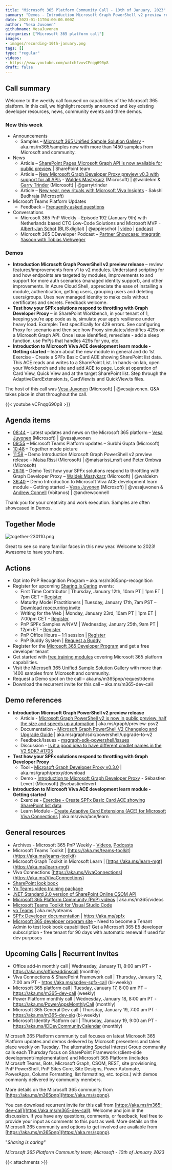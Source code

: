 ```yaml
---
title: "Microsoft 365 Platform Community Call - 10th of January, 2023"  
summary: "Demos - Introduction Microsoft Graph PowerShell v2 preview release, Test how your SPFx solutions respond to throttling with Graph Developer Proxy, and Introduction to Microsoft Viva ACE development learn module - Getting started. Delivered 3 articles, 1 FAQ and 2 conversations."
date: 2023-01-11T04:00:00.000Z
author: "Vesa Juvonen"
githubname: VesaJuvonen
categories: ["Microsoft 365 platform call"]
images:
- images/recording-10th-january.png
tags: []
type: "regular"
videos:
- https://www.youtube.com/watch?v=vCFnqq690p8
draft: false
---
```


## Call summary

Welcome to the weekly call focused on capabilities of the Microsoft 365 platform.  In this call, we highlight recently announced and key existing developer resources, news, community events and three demos. 

### New this week

* Announcements
    * Samples – [Microsoft 365 Unified Sample Solution Gallery](https://adoption.microsoft.com/sample-solution-gallery) - aka.ms/m365/samples now with more than 1450 samples from Microsoft and community.
* News
    * Article – [SharePoint Pages Microsoft Graph API is now available for public preview](https://devblogs.microsoft.com/microsoft365dev/sharepoint-pages-microsoft-graph-api-is-now-available-for-public-preview/) \| SharePoint team
    * Article – [New Microsoft Graph Developer Proxy preview v0.3 with support for all APIs](https://devblogs.microsoft.com/microsoft365dev/microsoft-graph-developer-proxy-v0-3/) - [Waldek Mastykarz](https://twitter.com/waldekm) (Microsoft) \| @waldekm & [Garry Trinder](https://twitter.com/garrytrinder) (Microsoft) \| @garrytrinder
    * Article – [New year, new rituals with Microsoft Viva Insights](https://techcommunity.microsoft.com/t5/microsoft-viva-blog/new-year-new-rituals-with-microsoft-viva-insights/ba-p/3708902) - Sakshi Budhraja (Microsoft)
* Microsoft Teams Platform Updates
    * Feedback – [Frequently asked questions](https://learn.microsoft.com/microsoftteams/platform/teams-faq)
* Conversations
    * Microsoft 365 PnP Weekly – Episode 192 (January 9th) with Netherlands based CTO Low-Code Solutions and Microsoft MVP - [Albert-Jan Schot](https://twitter.com/appieschot) (BLIS.digital) \| @appieschot \| [video](https://pnp.github.io/blog/microsoft-365-pnp-weekly/episode-192/) \| [podcast](https://pnpweekly.podbean.com/)
    * Microsoft 365 DDeveloper Podcast – [Partner Showcase: Integratin Yasoon with Tobias Viehweger](https://www.m365devpodcast.com/e/partner-showcase-integrating-yasoon-with-tobias-viehweger/)

### Demos

* **Introduction Microsoft Graph PowerShell v2 preview release** – review features/improvements from v1 to v2 modules. Understand scripting for and how endpoints are targeted by modules, improvements to and support for more auth scenarios (managed identity support), and other improvements. In Azure Cloud Shell, appreciate the ease of installing a module, authentication, getting users, grouping users and deleting users/groups. Uses new managed identity to make calls without certificates and secrets. Feedback welcome.
* **Test how your SPFx solutions respond to throttling with Graph Developer Proxy** – in SharePoint Workbench, in your tenant of 1, keeping you’re app code as is, simulate your app’s resilience under heavy load. Example: Test specifically for 429 errors. See configuring Proxy for scenario and then see how Proxy simulates/identifies 429s on a Microsoft Graph API. Once issue identified, remediate - add a sleep function, use PnPjs that handles 429s for you, etc.
* **Introduction to Microsoft Viva ACE development learn module - Getting started** – learn about the new module in general and do 1st Exercise - Create a SPFx Basic Card ACE showing SharePoint list data. This ACE reads and writes to a SharePoint List. In hands-on lab, open your Workbench and site and add ACE to page. Look at operation of Card View, Quick View and at the target SharePoint list. Step through the AdaptiveCardExtension.ts, CardView.ts and QuickView.ts files.

The host of this call was [Vesa Juvonen](http://twitter.com/vesajuvonen) (Microsoft) \| @vesajuvonen. Q&A takes place in chat throughout the call.

{{< youtube vCFnqq690p8 >}}

## Agenda items

* [08:44](https://youtu.be/vCFnqq690p8?t=524) – Latest updates and news on the Microsoft 365 platform – [Vesa Juvonen](http://twitter.com/vesajuvonen) (Microsoft) \| @vesajuvonen
* [09:55](https://youtu.be/vCFnqq690p8?t=595) – Microsoft Teams Platform updates – Surbhi Gupta (Microsoft)
* [10:48](https://youtu.be/vCFnqq690p8?t=648) – Together mode picture
* [11:58](https://youtu.be/vCFnqq690p8?t=718) – Demo Introduction Microsoft Graph PowerShell v2 preview release – [Maisa Rissi](https://twitter.com/maisarissi_msft) (Microsoft) \| @maisarissi_msft and [Peter Ombwa](https://www.linkedin.com/in/peterombwa/) (Microsoft)
* [26:16](https://youtu.be/vCFnqq690p8?t=1576) – Demo Test how your SPFx solutions respond to throttling with Graph Developer Proxy – [Waldek Mastykarz](https://twitter.com/waldekm) (Microsoft) \| @waldekm
* [36:40](https://youtu.be/vCFnqq690p8?t=2200) – Demo Introduction to Microsoft Viva ACE development learn module - Getting started – [Vesa Juvonen](https://twitter.com/vesajuvonen) (Microsoft) \| @vesajuvonen & [Andrew Connell](https://twitter.com/andrewconnell) (Voitanos) \| @andrewconnell

Thank you for your creativity and work execution. Samples are often showcased in Demos.

## Together Mode

![together-230110.png](images/together-230110.png)

Great to see so many familiar faces in this new year. Welcome to 2023! Awesome to have you here.

## Actions

* Opt into PnP Recognition Program – aka.ms/m365pnp-recognition
* Register for upcoming [Sharing Is Caring](https://pnp.github.io/sharing-is-caring/) events:
    * First Time Contributor \| Thursday, January 12th, 10am PT \| 1pm ET \| 7pm CET – [Register](https://forms.office.com/pages/responsepage.aspx?id=KtIy2vgLW0SOgZbwvQuRaXDXyCl9DkBHq4A2OG7uLpdUNjAwRVNETlA1MkxIR1MyTEs5STZFVVRJMC4u)
    * Maturity Model Practitioners \| Tuesday, January 17th, 7am PST – [Download reoccurring invite](https://aka.ms/mm4m365/invite)
    * Writing for the Web \| Monday, January 23rd, 10am PT \| 1pm ET \| 7:00pm CET - [Register](https://forms.office.com/pages/responsepage.aspx?id=KtIy2vgLW0SOgZbwvQuRaXDXyCl9DkBHq4A2OG7uLpdUMFNPNFMyUk9CNFROUjJWTFFGSzdJV0czVC4u)
    * PnP SPFx Samples w/NVM \| Wednesday, January 25th, 9am PT \| 12pm ET - [Register](https://forms.office.com/pages/responsepage.aspx?id=KtIy2vgLW0SOgZbwvQuRaXDXyCl9DkBHq4A2OG7uLpdUNEE2SUdTOU1UOEtCTFU3MlM1SERDMlNVNi4u)
    * PnP Office Hours – 1:1 session \| [Register](https://outlook.office365.com/owa/calendar/PnPSharingisCaring@warner.digital/bookings/)
    * PnP Buddy System \| [Request a Buddy](https://forms.office.com/Pages/ResponsePage.aspx?id=KtIy2vgLW0SOgZbwvQuRaXDXyCl9DkBHq4A2OG7uLpdUMjRRUVg4NElZUUJLTEY1TVVSVDJFRFpLRS4u)
* Register for the [Microsoft 365 Developer Program](https://aka.ms/m365/devprogram) and get a free developer tenant
* Get started with [free training modules](https://aka.ms/m365/dev/learn) covering Microsoft 365 platform capabilities.
* Visit the [Microsoft 365 Unified Sample Solution Gallery](https://adoption.microsoft.com/sample-solution-gallery) with more than 1400 samples from Microsoft and community.
* Request a Demo spot on the call – aka.ms/m365pnp/request/demo
* Download the recurrent invite for this call – aka.ms/m365-dev-call

## Demo references

* **Introduction Microsoft Graph PowerShell v2 preview release**
    * Article - [Microsoft Graph PowerShell v2 is now in public preview, half the size and speeds up automation](https://devblogs.microsoft.com/microsoft365dev/microsoft-graph-powershell-v2-is-now-in-public-preview-half-the-size-and-will-speed-up-your-automations/) \| aka.ms/graph/preview-psv2
    * Documentation - [Microsoft Graph PowerShell V2 Changelog and Upgrade Guide](https://github.com/microsoftgraph/msgraph-sdk-powershell/blob/features/2.0/docs/upgrade-to-v2.md) \| aka.ms/graph/sdk/powershell/upgrade-to-v2
    * Feedback/Issues - [msgraph-sdk-powershell/issues](https://github.com/microsoftgraph/msgraph-sdk-powershell/issues/new)
    * Discussion - [Is it a good idea to have different cmdlet names in the V2 SDK? \#1705](https://github.com/microsoftgraph/msgraph-sdk-powershell/discussions/1705)
* **Test how your SPFx solutions respond to throttling with Graph Developer Proxy**
    * Tool - [Microsoft Graph Developer Proxy v0.3.0](https://github.com/microsoftgraph/msgraph-developer-proxy/releases/tag/v0.3.0) \| aka.ms/graph/proxy/download
    * Demo - [Introduction to Microsoft Graph Developer Proxy](https://youtu.be/jsXliaZCGqg) - Sébastien Levert (Microsoft) @sebastienlevert
* **Introduction to Microsoft Viva ACE development learn module - Getting started**
    * Exercise - [Exercise - Create SPFx Basic Card ACE showing SharePoint list data](https://learn.microsoft.com/training/modules/sharepoint-spfx-adaptive-card-extension-card-types/3-exercise-ace-basic-card-rest)
    * Learn Module - [Create Adaptive Card Extensions (ACE) for Microsoft Viva Connections](https://learn.microsoft.com/training/modules/sharepoint-spfx-adaptive-card-extension-card-types/) \| aka.ms/viva/ace/learn

## General resources

* Archives - Microsoft 365 PnP Weekly - [Videos](https://www.youtube.com/playlist?list=PLR9nK3mnD-OVYI-St_CBiFfuL4CZbBpkC), [Podcasts](https://pnpweekly.podbean.com/)
* Microsoft Teams Toolkit | [https://aka.ms/teams-toolkit](https://aka.ms/teams-toolkit)
* Microsoft Graph Toolkit in Microsoft Learn | [https://aka.ms/learn-mgt](https://aka.ms/learn-mgt)
* Viva Connections [https://aka.ms/VivaConnections](https://aka.ms/VivaConnections)
* [SharePoint look book](https://lookbook.microsoft.com/?WT.mc_id=m365-24198-cxa)
* [Yo Teams video training package](https://aka.ms/yoteams-training)
* [.NET Standard 2.0 version of SharePoint Online CSOM API](https://developer.microsoft.com/microsoft-365/blogs/net-standard-version-of-sharepoint-online-csom-apis?WT.mc_id=m365-24198-cxa)
* [Microsoft 365 Platform Community (PnP) videos](https://aka.ms/m365/videos) | aka.ms/m365/videos
* [Microsoft Teams Toolkit for Visual Studio Code](https://marketplace.visualstudio.com/items?itemName=TeamsDevApp.ms-teams-vscode-extension)
* [yo Teams](https://aka.ms/yoteams) | aka.ms/yoteams
* [SPFx Developer documentation](https://aka.ms/spfx) | <https://aka.ms/spfx>
* [Microsoft 365 developer program site](https://developer.microsoft.com/office/dev-program?WT.mc_id=m365-24198-cxa) - Need to become a Tenant Admin to test look book capabilities? Get a Microsoft 365 E5 developer subscription - free tenant for 90 days with automatic renewal if used for dev purposes

## Upcoming Calls | Recurrent Invites

* Office add-in monthly call \| Wednesday, January 11, 8:00 am PT - <https://aka.ms/officeaddinscall> (monthly)
* Viva Connections & SharePoint Framework call \| Thursday, January 12, 7:00 am PT - <https://aka.ms/spdev-spfx-call> (bi-weekly)
* Microsoft 365 platform call \| Tuesday, January 17, 8:00 am PT – <https://aka.ms/m365-dev-call> (weekly)
* Power Platform monthly call \| Wednesday, January 18, 8:00 am PT - <https://aka.ms/PowerAppsMonthlyCall> (monthly)
* Microsoft 365 General Dev call \| Thursday, January 19, 7:00 am PT - <https://aka.ms/m365-dev-sig> (bi-weekly)
* Microsoft Identity Platform call \| Thursday, January 19, 9:00 am PT - <https://aka.ms/IDDevCommunityCalendar> (monthly)

Microsoft 365 Platform community call focuses on latest Microsoft 365 Platform updates and demos delivered by Microsoft presenters and takes place weekly on Tuesday.  The alternating Special Interest Group community calls each Thursday focus on SharePoint Framework (client-side development/implementation) and Microsoft 365 Platform (includes Microsoft Teams, Bots, Microsoft Graph, CSOM, REST, site provisioning, PnP PowerShell, PnP Sites Core, Site Designs, Power Automate, PowerApps, Column Formatting, list formatting, etc. topics.) with demos commonly delivered by community members.

More details on the Microsoft 365 community from [https://aka.ms/m365pnp](https://aka.ms/sppnp).

You can download recurrent invite for this call from [https://aka.ms/m365-dev-call](https://aka.ms/m365-dev-call).  Welcome and join in the discussion. If you have any questions, comments, or feedback, feel free to provide your input as comments to this post as well. More details on the Microsoft 365 community and options to get involved are available from [https://aka.ms/m365pnp](https://aka.ms/sppnp).


&quot;_Sharing is caring&quot;_

_Microsoft 365 Platform Community team, Microsoft - 10th of January 2023_

{{< attachments >}}
